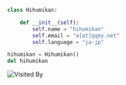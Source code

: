 ```python
class Hihumikan:

    def __init__(self):
        self.name = "hihumikan"
        self.email = "a[at]qqey.net"
        self.language = "ja-jp"

hihumikan = Hihumikan()
del hihumikan
```

![Visited By](https://count.getloli.com/get/@hihumikan?theme=rule34)

